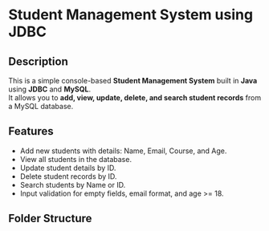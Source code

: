 # Student Management System using JDBC

## Description
This is a simple console-based **Student Management System** built in **Java** using **JDBC** and **MySQL**.  
It allows you to **add, view, update, delete, and search student records** from a MySQL database.

## Features
- Add new students with details: Name, Email, Course, and Age.
- View all students in the database.
- Update student details by ID.
- Delete student records by ID.
- Search students by Name or ID.
- Input validation for empty fields, email format, and age >= 18.

## Folder Structure
